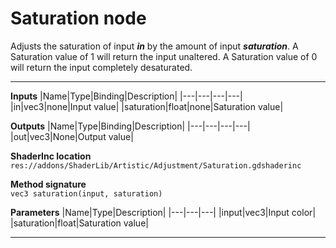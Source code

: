 # Saturation node
Adjusts the saturation of input <b><i>in</i></b> by the amount of input <b><i>saturation</i></b>. A Saturation value of 1 will return the input unaltered. A Saturation value of 0 will return the input completely desaturated.
<hr>

**Inputs**
|Name|Type|Binding|Description|
|---|---|---|---|
|in|vec3|none|Input value|
|saturation|float|none|Saturation value|
  
**Outputs**
|Name|Type|Binding|Description|
|---|---|---|---|
|out|vec3|None|Output value|

**ShaderInc location**
<br>`res://addons/ShaderLib/Artistic/Adjustment/Saturation.gdshaderinc`

**Method signature**
<br>`vec3 saturation(input, saturation)`

**Parameters**
|Name|Type|Description|
|---|---|---|
|input|vec3|Input color|
|saturation|float|Saturation value|
___